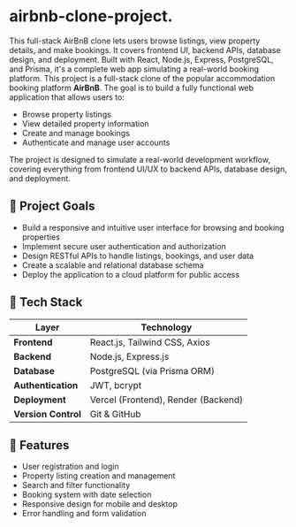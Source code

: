 # airbnb-clone-project.
This full-stack AirBnB clone lets users browse listings, view property details, and make bookings. It covers frontend UI, backend APIs, database design, and deployment. Built with React, Node.js, Express, PostgreSQL, and Prisma, it's a complete web app simulating a real-world booking platform.
This project is a full-stack clone of the popular accommodation booking platform **AirBnB**. The goal is to build a fully functional web application that allows users to:

- Browse property listings
- View detailed property information
- Create and manage bookings
- Authenticate and manage user accounts

The project is designed to simulate a real-world development workflow, covering everything from frontend UI/UX to backend APIs, database design, and deployment.

## 🎯 Project Goals
- Build a responsive and intuitive user interface for browsing and booking properties
- Implement secure user authentication and authorization
- Design RESTful APIs to handle listings, bookings, and user data
- Create a scalable and relational database schema
- Deploy the application to a cloud platform for public access

## 🧰 Tech Stack

| Layer        | Technology                          |
|--------------|--------------------------------------|
| **Frontend** | React.js, Tailwind CSS, Axios        |
| **Backend**  | Node.js, Express.js                  |
| **Database** | PostgreSQL (via Prisma ORM)          |
| **Authentication** | JWT, bcrypt                    |
| **Deployment** | Vercel (Frontend), Render (Backend)|
| **Version Control** | Git & GitHub                  |

## 🚀 Features
- User registration and login
- Property listing creation and management
- Search and filter functionality
- Booking system with date selection
- Responsive design for mobile and desktop
- Error handling and form validation

